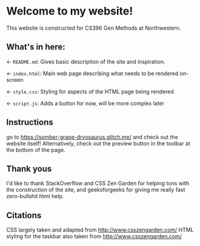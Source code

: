 # Welcome to my website!
This website is constructed for CS396 Gen Methods at Northwestern. 

## What's in here:

← `README.md`: Gives basic description of the site and inspiration.

← `index.html`: Main web page describing what needs to be rendered on-screen

← `style.css`: Styling for aspects of the HTML page being rendered

← `script.js`: Adds a button for now, will be more complex later


## Instructions

go to https://somber-grape-dryosaurus.glitch.me/ and check out the website itself! Alternatively, check out the preview button in the toolbar at the bottom of the page. 

## Thank yous

I'd like to thank StackOverflow and CSS Zen Garden for helping tons with the construction of the site, and geeksforgeeks for giving me really fast zero-bullshit html help.

## Citations

CSS largely taken and adapted from http://www.csszengarden.com/
HTML styling for the taskbar also taken from http://www.csszengarden.com/